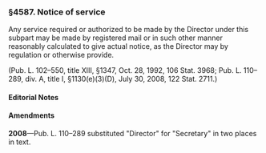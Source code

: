 ### §4587. Notice of service ###

Any service required or authorized to be made by the Director under this subpart may be made by registered mail or in such other manner reasonably calculated to give actual notice, as the Director may by regulation or otherwise provide.

(Pub. L. 102–550, title XIII, §1347, Oct. 28, 1992, 106 Stat. 3968; Pub. L. 110–289, div. A, title I, §1130(e)(3)(D), July 30, 2008, 122 Stat. 2711.)

#### **Editorial Notes** ####

#### Amendments ####

**2008**—Pub. L. 110–289 substituted "Director" for "Secretary" in two places in text.